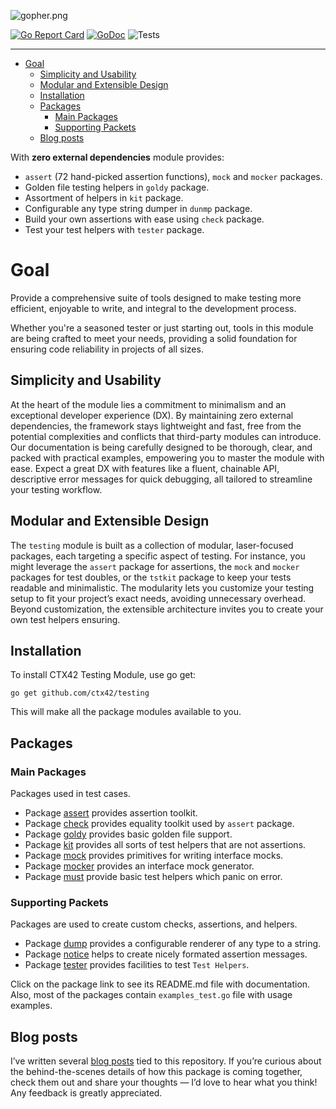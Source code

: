 ![gopher.png](doc/gopher.png)

[![Go Report Card](https://goreportcard.com/badge/github.com/ctx42/testing)](https://goreportcard.com/report/github.com/ctx42/testing)
[![GoDoc](https://img.shields.io/badge/api-Godoc-blue.svg)](https://pkg.go.dev/github.com/ctx42/testing)
![Tests](https://github.com/ctx42/testing/actions/workflows/go.yml/badge.svg?branch=master)

---

<!-- TOC -->
* [Goal](#goal)
  * [Simplicity and Usability](#simplicity-and-usability)
  * [Modular and Extensible Design](#modular-and-extensible-design)
  * [Installation](#installation)
  * [Packages](#packages)
    * [Main Packages](#main-packages)
    * [Supporting Packets](#supporting-packets)
  * [Blog posts](#blog-posts)
<!-- TOC -->

With **zero external dependencies** module provides:

- `assert` (72 hand-picked assertion functions), `mock` and `mocker` packages.
- Golden file testing helpers in `goldy` package.
- Assortment of helpers in `kit` package. 
- Configurable any type string dumper in `dunmp` package.
- Build your own assertions with ease using `check` package.
- Test your test helpers with `tester` package.

# Goal

Provide a comprehensive suite of tools designed to make testing more efficient, 
enjoyable to write, and integral to the development process.

Whether you're a seasoned tester or just starting out, tools in this module are 
being crafted to meet your needs, providing a solid foundation for ensuring 
code reliability in projects of all sizes.

## Simplicity and Usability

At the heart of the module lies a commitment to minimalism and an exceptional
developer experience (DX). By maintaining zero external dependencies, the
framework stays lightweight and fast, free from the potential complexities and
conflicts that third-party modules can introduce. Our documentation is being
carefully designed to be thorough, clear, and packed with practical examples,
empowering you to master the module with ease. Expect a great DX with features 
like a fluent, chainable API, descriptive error messages for quick debugging, 
all tailored to streamline your testing workflow.

## Modular and Extensible Design

The `testing` module is built as a collection of modular, laser-focused
packages, each targeting a specific aspect of testing. For instance, you might
leverage the `assert` package for assertions, the `mock` and `mocker` packages
for test doubles, or the `tstkit` package to keep your tests readable and
minimalistic. The modularity lets you customize your testing setup to fit your
project’s exact needs, avoiding unnecessary overhead. Beyond customization, the 
extensible architecture invites you to create your own test helpers ensuring.

## Installation
To install CTX42 Testing Module, use go get:

```shell
go get github.com/ctx42/testing
```

This will make all the package modules available to you.

## Packages

### Main Packages

Packages used in test cases. 

- Package [assert](pkg/assert/README.md) provides assertion toolkit.
- Package [check](pkg/check/README.md) provides equality toolkit used by `assert` package.
- Package [goldy](pkg/goldy/README.md) provides basic golden file support.
- Package [kit](pkg/kit/README.md) provides all sorts of test helpers that are not assertions.
- Package [mock](pkg/mock/README.md) provides primitives for writing interface mocks.
- Package [mocker](pkg/mocker/README.md) provides an interface mock generator.
- Package [must](pkg/must/README.md) provide basic test helpers which panic on error.

### Supporting Packets

Packages are used to create custom checks, assertions, and helpers.

- Package [dump](pkg/dump/README.md) provides a configurable renderer of any type to a string.
- Package [notice](pkg/notice/README.md) helps to create nicely formated assertion messages.
- Package [tester](pkg/tester/README.md) provides facilities to test `Test Helpers`.

Click on the package link to see its README.md file with documentation. Also, 
most of the packages contain `examples_test.go` file with usage examples.

## Blog posts

I’ve written several [blog posts](http://blog.ctx42.com/tags/gtm/) tied to this
repository. If you’re curious about the behind-the-scenes details of how this
package is coming together, check them out and share your thoughts — I’d love 
to hear what you think! Any feedback is greatly appreciated.
